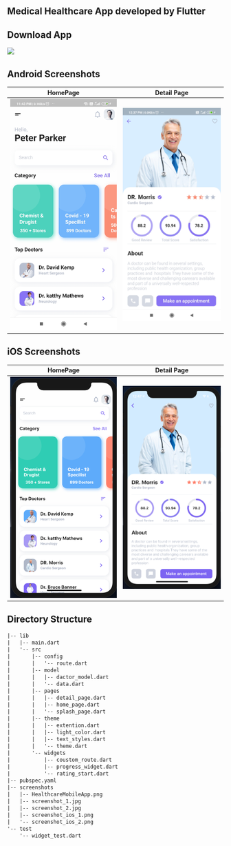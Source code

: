 ## Medical Healthcare App developed by Flutter

## Download App
<a href="https://github.com/LucaPastore233/Medical-App/releases/download/v1.0.0/app-release.apk"><img src="https://playerzon.com/asset/download.png" width="200"></img></a>

## Android Screenshots

  HomePage                 |    Detail Page        
:-------------------------:|:-------------------------:
![](https://github.com/LucaPastore233/Medical-App/blob/main/screenshots/screenshot_1.jpg?raw=true)|![](https://github.com/LucaPastore233/Medical-App/blob/main/screenshots/screenshot_2.jpg?raw=true)

## iOS Screenshots
  HomePage                 |    Detail Page      
:-------------------------:|:-------------------------:
![](https://github.com/LucaPastore233/Medical-App/blob/main/screenshots/screenshot_ios_1.png?raw=true)|![](https://github.com/LucaPastore233/Medical-App/blob/main/screenshots/screenshot_ios_2.png?raw=true)

## Directory Structure
```
|-- lib
|   |-- main.dart
|   '-- src
|       |-- config
|       |   '-- route.dart
|       |-- model
|       |   |-- dactor_model.dart
|       |   '-- data.dart
|       |-- pages
|       |   |-- detail_page.dart
|       |   |-- home_page.dart
|       |   '-- splash_page.dart
|       |-- theme
|       |   |-- extention.dart
|       |   |-- light_color.dart
|       |   |-- text_styles.dart
|       |   '-- theme.dart
|       '-- widgets
|           |-- coustom_route.dart
|           |-- progress_widget.dart
|           '-- rating_start.dart
|-- pubspec.yaml
|-- screenshots
|   |-- HealthcareMobileApp.png
|   |-- screenshot_1.jpg
|   |-- screenshot_2.jpg
|   |-- screenshot_ios_1.png
|   '-- screenshot_ios_2.png
'-- test
    '-- widget_test.dart
```

